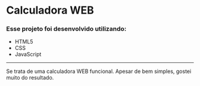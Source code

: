 <h1>Calculadora WEB</h1>
<h3>Esse projeto foi desenvolvido utilizando:</h3>

- HTML5
- CSS
- JavaScript

----

<p>Se trata de uma calculadora WEB funcional. Apesar de bem simples, gostei muito do resultado.</p>
